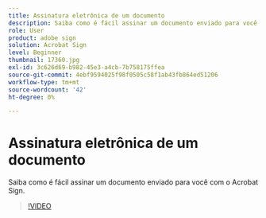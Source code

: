 ```yaml
---
title: Assinatura eletrônica de um documento
description: Saiba como é fácil assinar um documento enviado para você com o Acrobat Sign
role: User
product: adobe sign
solution: Acrobat Sign
level: Beginner
thumbnail: 17360.jpg
exl-id: 3c626d69-b982-45e3-a4cb-7b758175ffea
source-git-commit: 4ebf9594025f98f0505c58f1ab43fb864ed51206
workflow-type: tm+mt
source-wordcount: '42'
ht-degree: 0%

---
```


# Assinatura eletrônica de um documento

Saiba como é fácil assinar um documento enviado para você com o Acrobat Sign.

>[!VIDEO](https://video.tv.adobe.com/v/344217?quality=12&learn=on&hidetitle=true)
